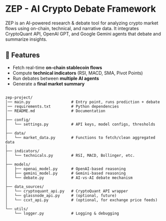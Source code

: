 # ZEP - AI Crypto Debate Framework

ZEP is an AI-powered research & debate tool for analyzing crypto market flows using
on-chain, technical, and narrative data. It integrates CryptoQuant API, OpenAI GPT,
and Google Gemini agents that debate and summarize insights.

## 🚀 Features
- Fetch real-time **on-chain stablecoin flows**
- Compute **technical indicators** (RSI, MACD, SMA, Pivot Points)
- Run debates between **multiple AI agents**
- Generate a **final market summary**

```
    
zep-project/
│── main.py                  # Entry point, runs prediction + debate
│── requirements.txt         # Python dependencies
│── README.md                # Documentation
│
├── config/
│   └── settings.py          # API keys, model configs, thresholds
│
├── data/
│   └── market_data.py       # Functions to fetch/clean aggregated data
│
├── indicators/
│   └── technicals.py        # RSI, MACD, Bollinger, etc.
│
├── models/
│   ├── openai_model.py      # OpenAI-based reasoning
│   ├── gemini_model.py      # Gemini-based reasoning
│   └── debate.py            # AI-vs-AI debate mechanism
│
├── data_sources/
│   └── cryptoquant_api.py   # CryptoQuant API wrapper
│   └── glassnode_api.py     # (optional, future)
│   └── ccxt_api.py          # (optional, for exchange price feeds)
│
└── utils/
    └── logger.py            # Logging & debugging


```
